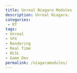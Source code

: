 ```yaml
---
title: Unreal Niagara Modules
description: Unreal Niagara.
categories:
 - RT
tags:
- Unreal
- VFX
- Rendering
- Real Time
- HLSL
- Game Dev
permalink: /niagaramodules/
---
```


